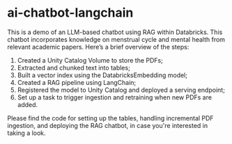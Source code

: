 # ai-chatbot-langchain
This is a demo of an LLM-based chatbot using RAG within Databricks. This chatbot incorporates knowledge on menstrual cycle and mental health from relevant academic papers. Here’s a brief overview of the steps:  
1. Created a Unity Catalog Volume to store the PDFs;  
2. Extracted and chunked text into tables;  
3. Built a vector index using the DatabricksEmbedding model;  
4. Created a RAG pipeline using LangChain;  
5. Registered the model to Unity Catalog and deployed a serving endpoint;  
6. Set up a task to trigger ingestion and retraining when new PDFs are added.  

Please find the code for setting up the tables, handling incremental PDF ingestion, and deploying the RAG chatbot, in case you're interested in taking a look.

